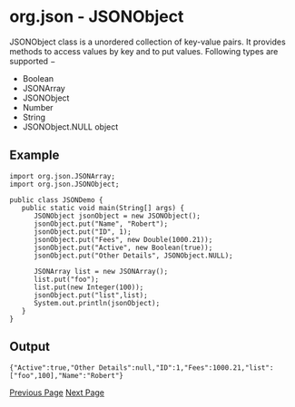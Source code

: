 # org.json - JSONObject
JSONObject class is a unordered collection of key-value pairs. It provides methods to access values by key and to put values. Following types are supported −

   * Boolean
   * JSONArray
   * JSONObject
   * Number
   * String
   * JSONObject.NULL object

## Example
```
import org.json.JSONArray;
import org.json.JSONObject;

public class JSONDemo {
   public static void main(String[] args) { 
      JSONObject jsonObject = new JSONObject();
      jsonObject.put("Name", "Robert");
      jsonObject.put("ID", 1);
      jsonObject.put("Fees", new Double(1000.21));
      jsonObject.put("Active", new Boolean(true));
      jsonObject.put("Other Details", JSONObject.NULL);

      JSONArray list = new JSONArray();
      list.put("foo");
      list.put(new Integer(100));
      jsonObject.put("list",list);
      System.out.println(jsonObject);
   }
}
```
## Output
```
{"Active":true,"Other Details":null,"ID":1,"Fees":1000.21,"list":["foo",100],"Name":"Robert"}
```

[Previous Page](../org_json/org_json_jsonml.md) [Next Page](../org_json/org_json_jsonstringer.md) 
